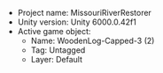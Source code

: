                                                                                                                                                                                                                                                       
<!-- UNITY CODE ASSIST INSTRUCTIONS START -->
- Project name: MissouriRiverRestorer
- Unity version: Unity 6000.0.42f1
- Active game object:
  - Name: WoodenLog-Capped-3 (2)
  - Tag: Untagged
  - Layer: Default
<!-- UNITY CODE ASSIST INSTRUCTIONS END -->